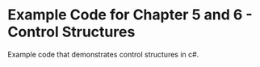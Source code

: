 # Example Code for Chapter 5 and 6 - Control Structures #

Example code that demonstrates control structures in c#.